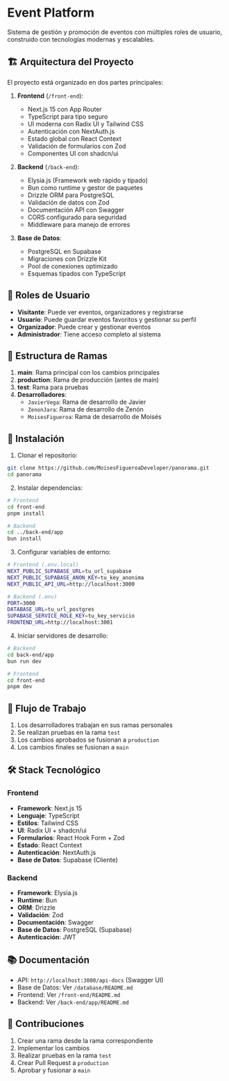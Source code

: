 # Event Platform

Sistema de gestión y promoción de eventos con múltiples roles de usuario, construido con tecnologías modernas y escalables.

## 🏗️ Arquitectura del Proyecto

El proyecto está organizado en dos partes principales:

1. **Frontend** (`/front-end`):
   - Next.js 15 con App Router
   - TypeScript para tipo seguro
   - UI moderna con Radix UI y Tailwind CSS
   - Autenticación con NextAuth.js
   - Estado global con React Context
   - Validación de formularios con Zod
   - Componentes UI con shadcn/ui

2. **Backend** (`/back-end`):
   - Elysia.js (Framework web rápido y tipado)
   - Bun como runtime y gestor de paquetes
   - Drizzle ORM para PostgreSQL
   - Validación de datos con Zod
   - Documentación API con Swagger
   - CORS configurado para seguridad
   - Middleware para manejo de errores

3. **Base de Datos**:
   - PostgreSQL en Supabase
   - Migraciones con Drizzle Kit
   - Pool de conexiones optimizado
   - Esquemas tipados con TypeScript

## 👥 Roles de Usuario

- **Visitante**: Puede ver eventos, organizadores y registrarse
- **Usuario**: Puede guardar eventos favoritos y gestionar su perfil
- **Organizador**: Puede crear y gestionar eventos
- **Administrador**: Tiene acceso completo al sistema

## 🌿 Estructura de Ramas

1. **main**: Rama principal con los cambios principales
2. **production**: Rama de producción (antes de main)
3. **test**: Rama para pruebas
4. **Desarrolladores**:
   - `JavierVega`: Rama de desarrollo de Javier
   - `ZenonJara`: Rama de desarrollo de Zenón
   - `MoisesFigueroa`: Rama de desarrollo de Moisés

## 🚀 Instalación

1. Clonar el repositorio:
```bash
git clone https://github.com/MoisesFigueroaDeveloper/panorama.git
cd panorama
```

2. Instalar dependencias:
```bash
# Frontend
cd front-end
pnpm install

# Backend
cd ../back-end/app
bun install
```

3. Configurar variables de entorno:
```bash
# Frontend (.env.local)
NEXT_PUBLIC_SUPABASE_URL=tu_url_supabase
NEXT_PUBLIC_SUPABASE_ANON_KEY=tu_key_anonima
NEXT_PUBLIC_API_URL=http://localhost:3000

# Backend (.env)
PORT=3000
DATABASE_URL=tu_url_postgres
SUPABASE_SERVICE_ROLE_KEY=tu_key_servicio
FRONTEND_URL=http://localhost:3001
```

4. Iniciar servidores de desarrollo:
```bash
# Backend
cd back-end/app
bun run dev

# Frontend
cd front-end
pnpm dev
```

## 🔄 Flujo de Trabajo

1. Los desarrolladores trabajan en sus ramas personales
2. Se realizan pruebas en la rama `test`
3. Los cambios aprobados se fusionan a `production`
4. Los cambios finales se fusionan a `main`

## 🛠️ Stack Tecnológico

### Frontend
- **Framework**: Next.js 15
- **Lenguaje**: TypeScript
- **Estilos**: Tailwind CSS
- **UI**: Radix UI + shadcn/ui
- **Formularios**: React Hook Form + Zod
- **Estado**: React Context
- **Autenticación**: NextAuth.js
- **Base de Datos**: Supabase (Cliente)

### Backend
- **Framework**: Elysia.js
- **Runtime**: Bun
- **ORM**: Drizzle
- **Validación**: Zod
- **Documentación**: Swagger
- **Base de Datos**: PostgreSQL (Supabase)
- **Autenticación**: JWT

## 📚 Documentación

- API: `http://localhost:3000/api-docs` (Swagger UI)
- Base de Datos: Ver `/database/README.md`
- Frontend: Ver `/front-end/README.md`
- Backend: Ver `/back-end/app/README.md`

## 🤝 Contribuciones

1. Crear una rama desde la rama correspondiente
2. Implementar los cambios
3. Realizar pruebas en la rama `test`
4. Crear Pull Request a `production`
5. Aprobar y fusionar a `main`
